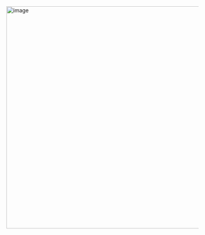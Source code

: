<img width="581" alt="image" src="https://user-images.githubusercontent.com/62547169/122171719-fdaacc00-ceba-11eb-9a6d-fb4a156fb33b.png">
